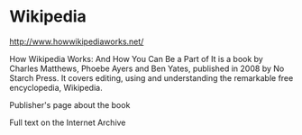 # Wikipedia

http://www.howwikipediaworks.net/

How Wikipedia Works: And How You Can Be a Part of It is a book by Charles Matthews, Phoebe Ayers and Ben Yates, published in 2008 by No Starch Press. It covers editing, using and understanding the remarkable free encyclopedia, Wikipedia.

Publisher's page about the book


Full text on the Internet Archive
